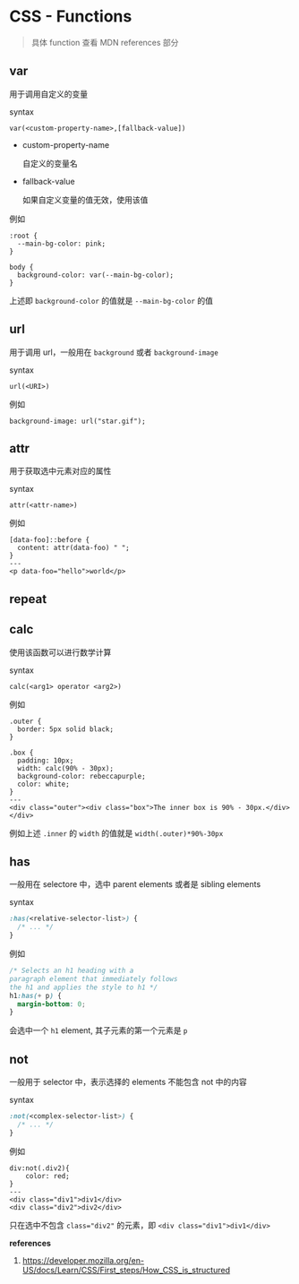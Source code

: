 # CSS - Functions

> 具体 function 查看 MDN references 部分

## var

用于调用自定义的变量

syntax

```
var(<custom-property-name>,[fallback-value])
```

- custom-property-name

  自定义的变量名

- fallback-value

  如果自定义变量的值无效，使用该值

例如

```
:root {
  --main-bg-color: pink;
}

body {
  background-color: var(--main-bg-color);
}
```

上述即 `background-color` 的值就是 `--main-bg-color` 的值

## url

用于调用 url，一般用在 `background` 或者 `background-image`

syntax

```
url(<URI>)
```

例如

```
background-image: url("star.gif");
```

## attr

用于获取选中元素对应的属性

syntax

```
attr(<attr-name>)
```

例如

```
[data-foo]::before {
  content: attr(data-foo) " ";
}
---
<p data-foo="hello">world</p>
```

## repeat



## calc

使用该函数可以进行数学计算

syntax

```
calc(<arg1> operator <arg2>)
```

例如

```
.outer {
  border: 5px solid black;
}

.box {
  padding: 10px;
  width: calc(90% - 30px);
  background-color: rebeccapurple;
  color: white;
}
---
<div class="outer"><div class="box">The inner box is 90% - 30px.</div></div>
```

例如上述 `.inner` 的 `width` 的值就是 `width(.outer)*90%-30px`

## has

一般用在 selectore 中，选中 parent elements 或者是 sibling elements

syntax

```css
:has(<relative-selector-list>) {
  /* ... */
}
```

例如

```css
/* Selects an h1 heading with a
paragraph element that immediately follows
the h1 and applies the style to h1 */
h1:has(+ p) {
  margin-bottom: 0;
}
```

会选中一个 `h1` element, 其子元素的第一个元素是 `p`

## not

一般用于 selector 中，表示选择的 elements 不能包含 not 中的内容

syntax

```css
:not(<complex-selector-list>) {
  /* ... */
}
```

例如

```
div:not(.div2){
	color: red;
}
---
<div class="div1">div1</div>
<div class="div2">div2</div>
```

只在选中不包含 `class="div2"` 的元素，即 `<div class="div1">div1</div>`

**references**

1. https://developer.mozilla.org/en-US/docs/Learn/CSS/First_steps/How_CSS_is_structured
